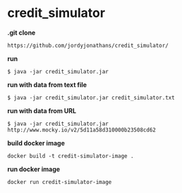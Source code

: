# credit_simulator

**.git clone**
```
https://github.com/jordyjonathans/credit_simulator/
```

**run**
```
$ java -jar credit_simulator.jar
```

**run with data from text file**
```
$ java -jar credit_simulator.jar credit_simulator.txt
```

**run with data from URL**
```
$ java -jar credit_simulator.jar http://www.mocky.io/v2/5d11a58d310000b23508cd62
```

**build docker image**
```
docker build -t credit-simulator-image .
``` 


**run docker image**
```
docker run credit-simulator-image
``` 
